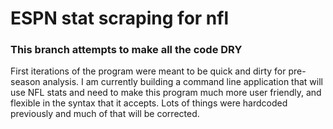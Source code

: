 # ESPN stat scraping for nfl

### This branch attempts to make all the code DRY
First iterations of the program were meant to be quick and dirty for pre-season analysis. I am currently building a command line application that will use NFL stats and need to make this program much more user friendly, and flexible in the syntax that it accepts. Lots of things were hardcoded previously and much of that will be corrected. 